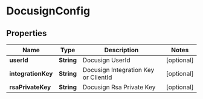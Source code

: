 

# DocusignConfig


## Properties

| Name | Type | Description | Notes |
|------------ | ------------- | ------------- | -------------|
|**userId** | **String** | Docusign UserId |  [optional] |
|**integrationKey** | **String** | Docusign Integration Key or ClientId |  [optional] |
|**rsaPrivateKey** | **String** | Docusign Rsa Private Key |  [optional] |



